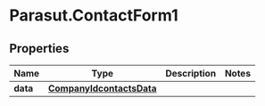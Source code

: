 # Parasut.ContactForm1

## Properties
Name | Type | Description | Notes
------------ | ------------- | ------------- | -------------
**data** | [**CompanyIdcontactsData**](CompanyIdcontactsData.md) |  | 



